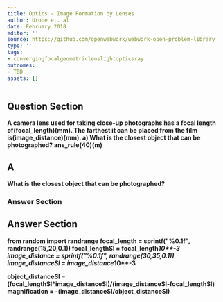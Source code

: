 ```yaml
---
title: Optics - Image Formation by Lenses
author: Urone et. al
date: February 2018
editor: ''
source: https://github.com/openwebwork/webwork-open-problem-library
type: ''
tags:
- convergingfocalgeometriclenslightopticsray
outcomes:
- TBD
assets: []
---
```


## Question Section 

<b>
A camera lens used for taking close-up photographs has a focal length of(focal_length)(mm). The farthest it can be placed from the film is(image_distance)(mm).
a) What is the closest object that can be photographed?
ans_rule(40)(m)

## A
What is the closest object that can be photographed?
### Answer Section


## Answer Section

from random import randrange
focal_length = sprintf("%0.1f", randrange(15,20,0.1))
focal_lengthSI = focal_length*10**-3
image_distance = sprintf("%0.1f", randrange(30,35,0.1))
image_distanceSI = image_distance*10**-3

object_distanceSI = (focal_lengthSI*image_distanceSI)/(image_distanceSI-focal_lengthSI)
magnification = -(image_distanceSI/object_distanceSI)